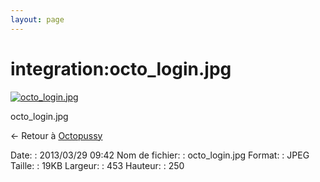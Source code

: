 ```yaml
---
layout: page
---
```


integration:octo\_login.jpg
===========================

[![octo\_login.jpg](..//assets/media/integration/octo_login.jpg@cache=&w=453&h=250 "octo_login.jpg")](..//assets/media/integration/octo_login.jpg@cache= "Afficher le fichier original")

octo\_login.jpg

← Retour à
[Octopussy](../../nagios/integration/8pussy.html "nagios:integration:8pussy")

Date:
:   2013/03/29 09:42
Nom de fichier:
:   octo\_login.jpg
Format:
:   JPEG
Taille:
:   19KB
Largeur:
:   453
Hauteur:
:   250


